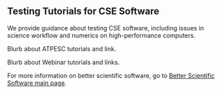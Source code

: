 
## Testing Tutorials for CSE Software

We provide guidance about testing CSE software, including issues in science workflow and numerics on high-performance computers.

Blurb about ATPESC tutorials and link.

Blurb about Webinar tutorials and links.


For more information on better scientific software, go to [Better Scientific Software main page](http://betterscientificsoftware.info).

<!--- 
Categories: reliability
Topics: testing
Tags: reliability, reproducibility, robustness, ATPESC, HPC
Level: 2
Prerequisites: WhatIsCseSwTesting.md, HowToImproveTestingForCseSw.md
Aggregate: Base: SwTestingTutorials.md
Aggregate: Section1: 
--->
